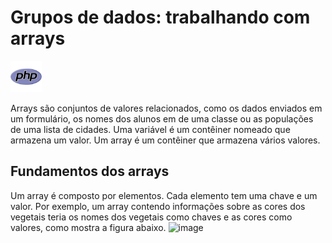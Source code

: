 # Grupos de dados: trabalhando com arrays
<code><img height="50" src="https://raw.githubusercontent.com/github/explore/80688e429a7d4ef2fca1e82350fe8e3517d3494d/topics/php/php.png"></code>

Arrays são conjuntos de valores relacionados, como os dados enviados em um formulário, os nomes dos alunos em de uma classe ou as populações de uma lista de cidades. Uma variável
é um contêiner nomeado que armazena um valor. Um array é um contêiner que armazena vários valores.

## Fundamentos dos arrays
Um array é composto por elementos. Cada elemento tem uma chave e um valor. Por exemplo, um array contendo informações sobre as cores dos vegetais teria os nomes dos vegetais como
chaves e as cores como valores, como mostra a figura abaixo.
![image](https://user-images.githubusercontent.com/80215258/135370223-4c116b3c-4777-497f-b8ef-bf85ef39c464.png)
